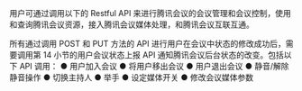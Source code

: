 用户可通过调用以下的 Restful API 来进行腾讯会议的会议管理和会议控制，使用和查询腾讯会议资源，接入腾讯会议媒体处理，和腾讯会议互联互通。

所有通过调用 POST 和 PUT 方法的 API 进行用户在会议中状态的修改成功后，需要调用第 14 小节的用户会议状态上报 API 通知腾讯会议后台状态的改变。包括以下 API 调用：
● 用户加入会议
● 将用户移出会议
● 用户退出会议
● 静音/解除静音操作
● 切换主持人
● 举手
● 设定媒体开关
● 修改会议媒体参数

